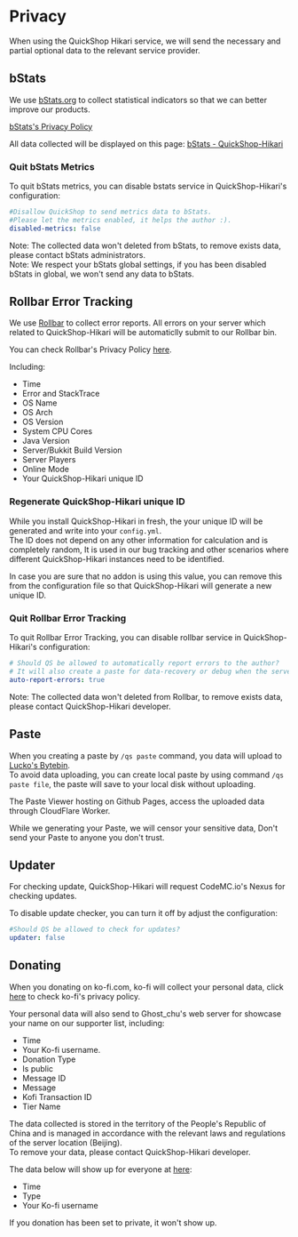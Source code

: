 # Privacy

When using the QuickShop Hikari service, we will send the necessary and partial optional data to the relevant service provider.  

## bStats

We use [bStats.org](https://bstats.org/) to collect statistical indicators so that we can better improve our products.  

[bStats's Privacy Policy](https://bstats.org/privacy-policy)

All data collected will be displayed on this page: [bStats - QuickShop-Hikari](https://bstats.org/plugin/bukkit/QuickShop-Hikari/14281)

### Quit bStats Metrics

To quit bStats metrics, you can disable bstats service in QuickShop-Hikari's configuration:

```yaml
#Disallow QuickShop to send metrics data to bStats.
#Please let the metrics enabled, it helps the author :).
disabled-metrics: false
```

Note: The collected data won't deleted from bStats, to remove exists data, please contact bStats administrators.  
Note: We respect your bStats global settings, if you has been disabled bStats in global, we won't send any data to bStats.  

## Rollbar Error Tracking

We use [Rollbar](https://rollbar.com/) to collect error reports. All errors on your server which related to QuickShop-Hikari will be automaticlly submit to our Rollbar bin.

You can check Rollbar's Privacy Policy [here](https://docs.rollbar.com/docs/privacy-policy).

Including:

* Time
* Error and StackTrace
* OS Name
* OS Arch
* OS Version
* System CPU Cores
* Java Version
* Server/Bukkit Build Version
* Server Players
* Online Mode
* Your QuickShop-Hikari unique ID

### Regenerate QuickShop-Hikari unique ID

While you install QuickShop-Hikari in fresh, the your unique ID will be generated and write into your `config.yml`.  
The ID does not depend on any other information for calculation and is completely random, It is used in our bug tracking and other scenarios where different QuickShop-Hikari instances need to be identified.  

In case you are sure that no addon is using this value, you can remove this from the configuration file so that QuickShop-Hikari will generate a new unique ID.

### Quit Rollbar Error Tracking

To quit Rollbar Error Tracking, you can disable rollbar service in QuickShop-Hikari's configuration:

```yaml
# Should QS be allowed to automatically report errors to the author?
# It will also create a paste for data-recovery or debug when the server boots up.
auto-report-errors: true
```

Note: The collected data won't deleted from Rollbar, to remove exists data, please contact QuickShop-Hikari developer.

## Paste

When you creating a paste by `/qs paste` command, you data will upload to [Lucko's Bytebin](https://bytebin.lucko.me/).  
To avoid data uploading, you can create local paste by using command `/qs paste file`, the paste will save to your local disk without uploading.

The Paste Viewer hosting on Github Pages, access the uploaded data through CloudFlare Worker.

While we generating your Paste, we will censor your sensitive data, Don't send your Paste to anyone you don't trust.

## Updater

For checking update, QuickShop-Hikari will request CodeMC.io's Nexus for checking updates.  

To disable update checker, you can turn it off by adjust the configuration:

```yaml
#Should QS be allowed to check for updates?
updater: false
```

## Donating

When you donating on ko-fi.com, ko-fi will collect your personal data, click [here](https://more.ko-fi.com/privacy) to check ko-fi's privacy policy.

Your personal data will also send to Ghost_chu's web server for showcase your name on our supporter list, including:

* Time
* Your Ko-fi username.
* Donation Type
* Is public
* Message ID
* Message
* Kofi Transaction ID
* Tier Name

The data collected is stored in the territory of the People's Republic of China and is managed in accordance with the relevant laws and regulations of the server location (Beijing).  
To remove your data, please contact QuickShop-Hikari developer.

The data below will show up for everyone at [here](https://quickshop-kofi-proxy.ghostchu.workers.dev/):

* Time
* Type
* Your Ko-fi username

If you donation has been set to private, it won't show up.
